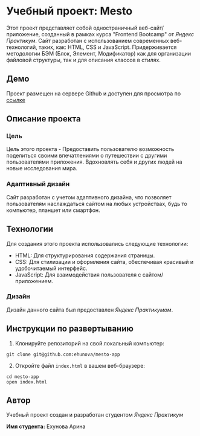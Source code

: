 # Учебный проект: Mesto
Этот проект представляет собой одностраничный веб-сайт/приложение,
созданный в рамках курса "Frontend Bootcamp" от _Яндекс Практикум_.
Сайт разработан с использованием современных веб-технологий,
таких, как: HTML, CSS и JavaScript. Придерживается методологии БЭМ (Блок, Элемент, Модификатор)
как для организации файловой структуры, так и для описания классов в стилях.

## Демо
Проект размещен на сервере Github и доступен для просмотра по [ссылке](https://ehunova.github.io/mesto-app/)

## Описание проекта
### Цель
Цель этого проекта - Предоставить пользователю возможность поделиться своими впечатлениями
о путешествии с другими пользователями приложения. Вдохновлять себя и других людей на новые исследования мира.

### Адаптивный дизайн
Сайт разработан с учетом адаптивного дизайна, что позволяет пользователям
наслаждаться сайтом на любых устройствах, будь то компьютер, планшет или
смартфон.

## Технологии
Для создания этого проекта использовались следующие технологии:

- HTML: Для структурирования содержания страницы.
- CSS: Для стилизации и оформления сайта, обеспечивая красивый и удобочитаемый
  интерфейс.
- JavaScript: Для взаимодействия пользователя с сайтом/приложением.

### Дизайн
Дизайн данного сайта был предоставлен _Яндекс Практикумом_.

## Инструкции по развертыванию
1. Клонируйте репозиторий на свой локальный компьютер:
  ```
  git clone git@github.com:ehunova/mesto-app
  ```
2. Откройте файл `index.html` в вашем веб-браузере:
  ```
  cd mesto-app
  open index.html
  ```

## Автор

Учебный проект создан и разработан студентом _Яндекс Практикум_

**Имя студента:** Ехунова Арина
